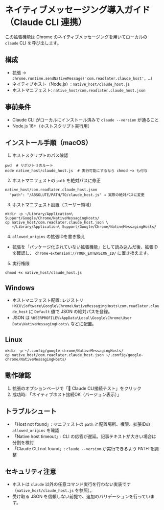 # ネイティブメッセージング導入ガイド（Claude CLI 連携）

この拡張機能は Chrome のネイティブメッセージングを用いてローカルの `claude` CLI を呼び出します。

## 構成

- 拡張 → `chrome.runtime.sendNativeMessage('com.readlater.claude_host', …)`
- ネイティブホスト（Node.js）: `native_host/claude_host.js`
- ホストマニフェスト: `native_host/com.readlater.claude_host.json`

## 事前条件

- Claude CLI がローカルにインストール済みで `claude --version` が通ること
- Node.js 16+（ホストスクリプト実行用）

## インストール手順（macOS）

1) ホストスクリプトのパス確認

```
pwd  # リポジトリのルート
node native_host/claude_host.js  # 実行可能にするなら chmod +x も付与
```

2) ホストマニフェストの `path` を絶対パスに修正

```
native_host/com.readlater.claude_host.json
  "path": "/ABSOLUTE/PATH/TO/claude_host.js" → 実際の絶対パスに変更
```

3) ホストマニフェスト設置（ユーザー領域）

```
mkdir -p ~/Library/Application\ Support/Google/Chrome/NativeMessagingHosts/
cp native_host/com.readlater.claude_host.json \
   ~/Library/Application\ Support/Google/Chrome/NativeMessagingHosts/
```

4) `allowed_origins` の拡張IDを書き換え

- 拡張を「パッケージ化されていない拡張機能」として読み込んだ後、拡張IDを確認し、
  `chrome-extension://YOUR_EXTENSION_ID/` に置き換えます。

5) 実行権限

```
chmod +x native_host/claude_host.js
```

## Windows

- ホストマニフェスト配置: レジストリ `HKCU\Software\Google\Chrome\NativeMessagingHosts\com.readlater.claude_host` に `Default` 値で JSON の絶対パスを登録。
- JSON は `%USERPROFILE%\AppData\Local\Google\Chrome\User Data\NativeMessagingHosts\` などに配置。

## Linux

```
mkdir -p ~/.config/google-chrome/NativeMessagingHosts/
cp native_host/com.readlater.claude_host.json ~/.config/google-chrome/NativeMessagingHosts/
```

## 動作確認

1) 拡張のオプションページで「🤖 Claude CLI接続テスト」をクリック
2) 成功時: 「ネイティブホスト接続OK（バージョン表示）」

## トラブルシュート

- 「Host not found」: マニフェストの `path` と配置場所、権限、拡張IDの `allowed_origins` を確認
- 「Native host timeout」: CLI の応答が遅延。記事テキストが大きい場合は分割を検討
- 「Claude CLI not found」: `claude --version` が実行できるよう PATH を調整

## セキュリティ注意

- ホストは `claude` 以外の任意コマンド実行を行わない実装です（`native_host/claude_host.js` を参照）。
- 受け取る JSON を信頼しない前提で、追加のバリデーションを行っています。

